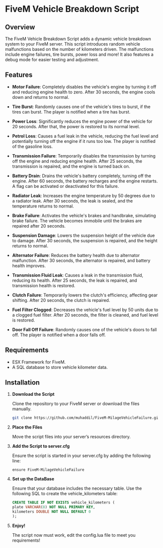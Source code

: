 # FiveM Vehicle Breakdown Script

## Overview

The FiveM Vehicle Breakdown Script adds a dynamic vehicle breakdown system to your FiveM server. This script introduces random vehicle malfunctions based on the number of kilometers driven. The malfunctions include engine failures, tire bursts, power loss and more! It also features a debug mode for easier testing and adjustment.

## Features

- **Motor Failure**: Completely disables the vehicle's engine by turning it off and reducing engine health to zero. After 30 seconds, the engine cools down and returns to normal.
  
- **Tire Burst**: Randomly causes one of the vehicle's tires to burst, if the tires can burst. The player is notified when a tire has burst.

- **Power Loss**: Significantly reduces the engine power of the vehicle for 20 seconds. After that, the power is restored to its normal level.

- **Petrol Loss**: Causes a fuel leak in the vehicle, reducing the fuel level and potentially turning off the engine if it runs too low. The player is notified of the gasoline loss.

- **Transmission Failure**: Temporarily disables the transmission by turning off the engine and reducing engine health. After 25 seconds, the transmission is repaired, and the engine is turned back on.

- **Battery Drain**: Drains the vehicle's battery completely, turning off the engine. After 60 seconds, the battery recharges and the engine restarts. A flag can be activated or deactivated for this failure.

- **Radiator Leak**: Increases the engine temperature by 50 degrees due to a radiator leak. After 30 seconds, the leak is sealed, and the temperature returns to normal.

- **Brake Failure**: Activates the vehicle's brakes and handbrake, simulating brake failure. The vehicle becomes immobile until the brakes are repaired after 20 seconds.

- **Suspension Damage**: Lowers the suspension height of the vehicle due to damage. After 30 seconds, the suspension is repaired, and the height returns to normal.

- **Alternator Failure**: Reduces the battery health due to alternator malfunction. After 30 seconds, the alternator is repaired, and battery health improves.

- **Transmission Fluid Leak**: Causes a leak in the transmission fluid, reducing its health. After 25 seconds, the leak is repaired, and transmission health is restored.

- **Clutch Failure**: Temporarily lowers the clutch's efficiency, affecting gear shifting. After 20 seconds, the clutch is repaired.

- **Fuel Filter Clogged**: Decreases the vehicle's fuel level by 50 units due to a clogged fuel filter. After 20 seconds, the filter is cleaned, and fuel level is restored.

- **Door Fall Off Failure**: Randomly causes one of the vehicle's doors to fall off. The player is notified when a door falls off. 

## Requirements

- ESX Framework for FiveM.
- A SQL database to store vehicle kilometer data.

## Installation

1. **Download the Script**

   Clone the repository to your FiveM server or download the files manually.

   ```bash
   git clone https://github.com/muhaddil/FiveM-MilageVehicleFailure.git
    ```

2. **Place the Files**

   Move the script files into your server’s resources directory.

4. **Add the Script to server.cfg**

   Ensure the script is started in your server.cfg by adding the following line:
    ```
    ensure FiveM-MilageVehicleFailure
    ```

5. **Set up the DataBase**

   Ensure that your database includes the necessary table. Use the following SQL to create the vehicle_kilometers table:
    ```sql
    CREATE TABLE IF NOT EXISTS vehicle_kilometers (
    plate VARCHAR(8) NOT NULL PRIMARY KEY,
    kilometers DOUBLE NOT NULL DEFAULT 0
    );
   ```

6. **Enjoy!**

   The script now must work, edit the config.lua file to meet you requirements!

